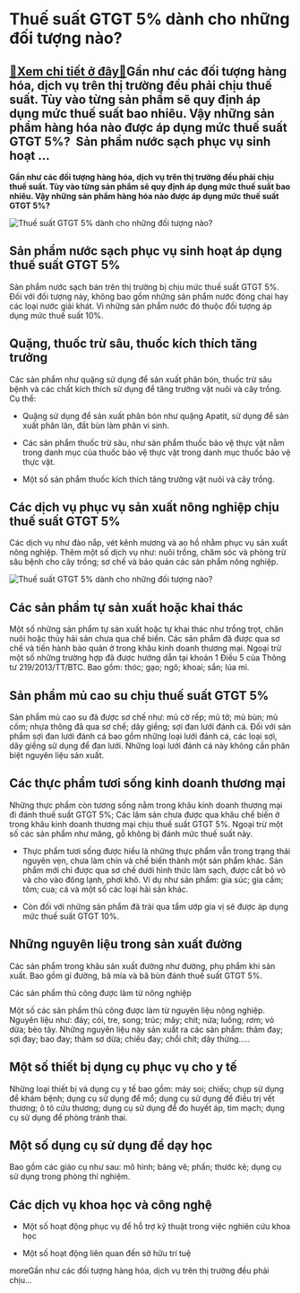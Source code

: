 Thuế suất GTGT 5% dành cho những đối tượng nào?
===============================================

[:gift:Xem chi tiết ở đây:gift:](https://hddtvn.com/thue-suat-gtgt-5-danh-cho-nhung-doi-tuong-nao/)Gần như các đối tượng hàng hóa, dịch vụ trên thị trường đều phải chịu thuế suất. Tùy vào từng sản phẩm sẽ quy định áp dụng mức thuế suất bao nhiêu. Vậy những sản phẩm hàng hóa nào được áp dụng mức thuế suất GTGT 5%?  Sản phẩm nước sạch phục vụ sinh hoạt …
---------------------------------------------------------------------------------------------------------------------------------------------------------------------------------------------------------------------------------------------------------------

**Gần như các đối tượng hàng hóa, dịch vụ trên thị trường đều phải chịu thuế suất. Tùy vào từng sản phẩm sẽ quy định áp dụng mức thuế suất bao nhiêu. Vậy những sản phẩm hàng hóa nào được áp dụng mức thuế suất GTGT 5%?**


![Thuế suất GTGT 5% dành cho những đối tượng nào?](https://hddtvn.com/wp-content/uploads/2021/01/thue-suat-thue-gia-tri-gia-tang1.jpg)


**Sản phẩm nước sạch phục vụ sinh hoạt áp dụng thuế suất GTGT 5%**
------------------------------------------------------------------


Sản phẩm nước sạch bán trên thị trường bị chịu mức thuế suất GTGT 5%. Đối với đối tượng này, không bao gồm những sản phẩm nước đóng chai hay các loại nước giải khát. Vì những sản phẩm nước đó thuộc đối tượng áp dụng mức thuế suất 10%. 


**Quặng, thuốc trừ sâu, thuốc kích thích tăng trưởng**
------------------------------------------------------


Các sản phẩm như quặng sử dụng để sản xuất phân bón, thuốc trừ sâu bệnh và các chất kích thích sử dụng để tăng trưởng vật nuôi và cây trồng. Cụ thể: 




* Quặng sử dụng để sản xuất phân bón như quặng Apatit, sử dụng để sản xuất phân lân, đất bùn làm phân vi sinh. 

* Các sản phẩm thuốc trừ sâu, như sản phẩm thuốc bảo vệ thực vật nằm trong danh mục của thuốc bảo vệ thực vật trong danh mục thuốc bảo vệ thực vật. 

* Một số sản phẩm thuốc kích thích tăng trưởng vật nuôi và cây trồng. 



**Các dịch vụ phục vụ sản xuất nông nghiệp chịu thuế suất GTGT 5%**
-------------------------------------------------------------------


Các dịch vụ như đào nắp, vét kênh mương và ao hồ nhằm phục vụ sản xuất nông nghiệp. Thêm một số dịch vụ như: nuôi trồng, chăm sóc và phòng trừ sâu bệnh cho cây trồng; sơ chế và bảo quản các sản phẩm nông nghiệp. 


![Thuế suất GTGT 5% dành cho những đối tượng nào?](https://hddtvn.com/wp-content/uploads/2021/01/hang-hoa-chiu-thue-suat-5_1005094844.jpg)


**Các sản phẩm tự sản xuất hoặc khai thác**
-------------------------------------------


Một số những sản phẩm tự sản xuất hoặc tự khai thác như trồng trọt, chăn nuôi hoặc thủy hải sản chưa qua chế biến. Các sản phẩm đã được qua sơ chế và tiến hành bảo quản ở trong khâu kinh doanh thương mại. Ngoại trừ một số những trường hợp đã được hướng dẫn tại khoản 1 Điều 5 của Thông tư 219/2013/TT/BTC. Bao gồm: thóc; gạo; ngô; khoai; sắn; lúa mì. 


**Sản phẩm mủ cao su chịu thuế suất GTGT 5%**
---------------------------------------------


Sản phẩm mủ cao su đã được sơ chế như: mủ cờ rếp; mủ tờ; mủ bùn; mủ cốm; nhựa thông đã qua sơ chế; dây giềng; sợi đan lưới đánh cá. Đối với sản phẩm sợi đan lưới đánh cá bao gồm những loại lưới đánh cá, các loại sợi, dây giềng sử dụng để đan lưới. Những loại lưới đánh cá này không cần phân biệt nguyên liệu sản xuất. 


**Các thực phẩm tươi sống kinh doanh thương mại**
-------------------------------------------------


Những thực phẩm còn tương sống nằm trong khâu kinh doanh thương mại đi đánh thuế suất GTGT 5%; Các lâm sản chưa được qua khâu chế biến ở trong khâu kinh doanh thương mại chịu thuế suất GTGT 5%. Ngoại trừ một số các sản phẩm như măng, gỗ không bị đánh mức thuế suất này. 




* Thực phẩm tươi sống được hiểu là những thực phẩm vẫn trong trạng thái nguyên vẹn, chưa làm chín và chế biến thành một sản phẩm khác. Sản phẩm mới chỉ được qua sơ chế dưới hình thức làm sạch, được cắt bỏ vỏ và cho vào đông lạnh, phơi khô. Ví dụ như sản phẩm: gia súc; gia cầm; tôm; cua; cá và một số các loại hải sản khác. 

* Còn đối với những sản phẩm đã trải qua tẩm ướp gia vị sẽ được áp dụng mức thuế suất GTGT 10%. 



**Những nguyên liệu trong sản xuất đường**
------------------------------------------


Các sản phẩm trong khâu sản xuất đường như đường, phụ phẩm khi sản xuất. Bao gồm gỉ đường, bã mía và bã bùn đánh thuế suất GTGT 5%. 


Các sản phẩm thủ công được làm từ nông nghiệp


Một số các sản phẩm thủ công được làm từ nguyên liệu nông nghiệp. Nguyên liệu như: đáy; cói, tre, song; trúc; mây; chít; nứa; luồng; rơm; vỏ dừa; bèo tây. Những nguyên liệu này sản xuất ra các sản phẩm: thảm đay; sợi đay; bao đay; thảm sơ dừa; chiếu đay; chổi chít; dây thừng….. 


**Một số thiết bị dụng cụ phục vụ cho y tế**
--------------------------------------------


Những loại thiết bị và dụng cụ y tế bao gồm: máy soi; chiếu; chụp sử dụng để khám bệnh; dụng cụ sử dụng để mổ; dụng cụ sử dụng để điều trị vết thương; ô tô cứu thương; dụng cụ sử dụng để đo huyết áp, tim mạch; dụng cụ sử dụng để phòng tránh thai. 


**Một số dụng cụ sử dụng để dạy học**
-------------------------------------


Bao gồm các giáo cụ như sau: mô hình; bảng vẽ; phấn; thước kẻ; dụng cụ sử dụng trong phòng thí nghiệm. 


**Các dịch vụ khoa học và công nghệ**
-------------------------------------




* Một số hoạt động phục vụ để hỗ trợ kỹ thuật trong việc nghiên cứu khoa học

* Một số hoạt động liên quan đến sở hữu trí tuệ



moreGần như các đối tượng hàng hóa, dịch vụ trên thị trường đều phải chịu…

